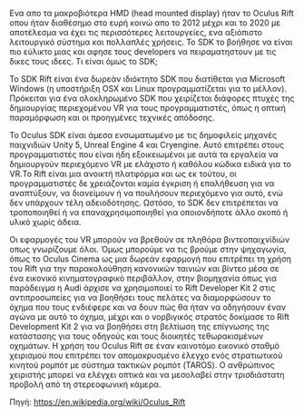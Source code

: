 Ενα απο τα μακροβιότερα HMD (head mounted display) ήταν το Oculus Rift οπου ήταν διαθέσημο στο ευρή κοινώ απο το 2012 μέχρι και το 2020 με αποτέλεσμα να έχει τις περισσότερες λειτουργείες, ενα αξιόπιστο λειτουργικό σύστημα και πολλαπλές χρήσεις. Το SDK το βοήθησε να είναι πιο εύλικτο μιας και αφησε τους developers να πειραματηστουν με τις δικες τους ιδεες. Τι είναι όμως το SDK;

Το SDK Rift είναι ένα δωρεάν ιδιόκτητο SDK που διατίθεται για Microsoft Windows (η υποστήριξη OSX και Linux προγραμματίζεται για το μέλλον). Πρόκειται για ένα ολοκληρωμένο SDK που χειρίζεται διάφορες πτυχές της δημιουργίας περιεχομένου VR για τους προγραμματιστές, όπως η οπτική παραμόρφωση και οι προηγμένες τεχνικές απόδοσης.

Το Oculus SDK είναι άμεσα ενσωματωμένο με τις δημοφιλείς μηχανές παιχνιδιών Unity 5, Unreal Engine 4 και Cryengine. Αυτό επιτρέπει στους προγραμματιστές που είναι ήδη εξοικειωμένοι με αυτά τα εργαλεία να δημιουργούν περιεχόμενο VR με ελάχιστο ή καθόλου κώδικα ειδικά για το VR.Το Rift είναι μια ανοικτή πλατφόρμα και ως εκ τούτου, οι προγραμματιστές δε χρειάζονται καμία έγκριση ή επαλήθευση για να αναπτύξουν, να διανείμουν ή να πουλήσουν περιεχόμενο για αυτό, ενώ δεν υπάρχουν τέλη αδειοδότησης. Ωστόσο, το SDK δεν επιτρέπεται να τροποποιηθεί ή να επαναχρησιμοποιηθεί για οποιονδήποτε άλλο σκοπό ή υλικό χωρίς άδεια.

Οι εφαρμογές του VR μπορούν να βρεθούν σε πληθόρα βιντεοπαιχνίδιών οπως γνωρίζουμε όλοι. Ὀμως μπορούμε να τις βρούμε στην ψηχαγωγία, όπως το Oculus Cinema ως μια δωρεάν εφαρμογή που επιτρέπει τη χρήση του Rift για την παρακολούθηση κανονικών ταινιών και βίντεο μέσα σε ένα εικονικό κινηματογραφικό περιβάλλον, στην βιομηχανία όπως για παράδειγμα η Audi άρχισε να χρησιμοποιεί το Rift Developer Kit 2 στις αντιπροσωπείες για να βοηθήσει τους πελάτες να διαμορφώσουν το όχημα που τους ενδιέφερε και να δουν πώς θα ήταν να οδηγήσουν έναν αγώνα με αυτό το όχημα, μέχρι και ο νορβιγικός στρατός δοκίμασε το Rift Development Kit 2 για να βοηθήσει στη βελτίωση της επίγνωσης της κατάστασης για τους οδηγούς και τους διοικητές τεθωρακισμένων οχημάτων. Η χρήση του Oculus Rift σε έναν καινοτόμο εικονικό σταθμό χειρισμού που επιτρέπει τον απομακρυσμένο έλεγχο ενός στρατιωτικού κινητού ρομπότ με σύστημα τακτικών ρομπότ (TAROS). Ο ανθρώπινος χειριστής μπορεί να ελέγχει οπτικά και να μεσολαβεί στην τρισδιάστατη προβολή από τη στερεοφωνική κάμερα.

Πηγή: https://en.wikipedia.org/wiki/Oculus_Rift
